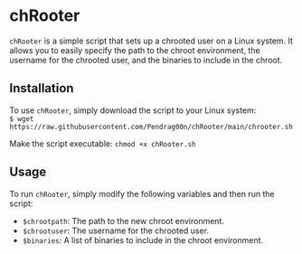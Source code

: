 # chRooter

`chRooter` is a simple script that sets up a chrooted user on a Linux system. It allows you to easily specify the path to the chroot environment, the username for the chrooted user, and the binaries to include in the chroot.

## Installation

To use `chRooter`, simply download the script to your Linux system:  
`$ wget https://raw.githubusercontent.com/Pendrag00n/chRooter/main/chrooter.sh`

Make the script executable:
`chmod +x chRooter.sh`

## Usage

To run `chRooter`, simply modify the following variables and then run the script:

- `$chrootpath`: The path to the new chroot environment.
- `$chrootuser`: The username for the chrooted user.
- `$binaries`: A list of binaries to include in the chroot environment.
